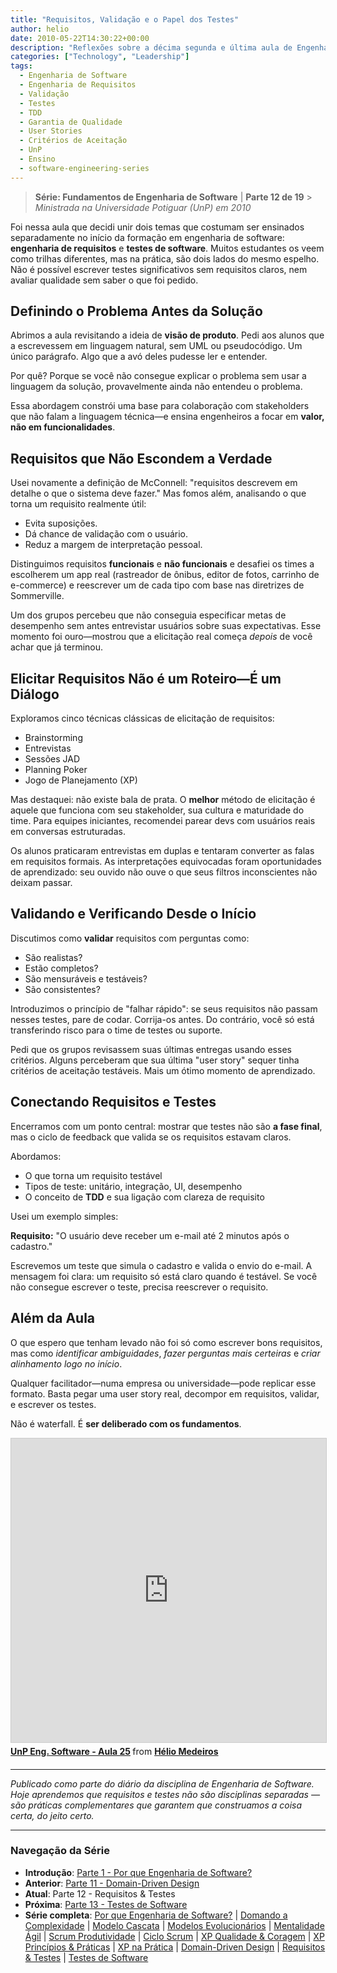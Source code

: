 ```yaml
---
title: "Requisitos, Validação e o Papel dos Testes"
author: helio
date: 2010-05-22T14:30:22+00:00
description: "Reflexões sobre a décima segunda e última aula de Engenharia de Software, explorando engenharia de requisitos, práticas de validação e a conexão crítica entre requisitos claros e testes eficazes."
categories: ["Technology", "Leadership"]
tags:
  - Engenharia de Software
  - Engenharia de Requisitos
  - Validação
  - Testes
  - TDD
  - Garantia de Qualidade
  - User Stories
  - Critérios de Aceitação
  - UnP
  - Ensino
  - software-engineering-series
---
```


> **Série: Fundamentos de Engenharia de Software** | **Parte 12 de 19** > _Ministrada na Universidade Potiguar (UnP) em 2010_

Foi nessa aula que decidi unir dois temas que costumam ser ensinados separadamente no início da formação em engenharia de software: **engenharia de requisitos** e **testes de software**. Muitos estudantes os veem como trilhas diferentes, mas na prática, são dois lados do mesmo espelho. Não é possível escrever testes significativos sem requisitos claros, nem avaliar qualidade sem saber o que foi pedido.

## Definindo o Problema Antes da Solução

Abrimos a aula revisitando a ideia de **visão de produto**. Pedi aos alunos que a escrevessem em linguagem natural, sem UML ou pseudocódigo. Um único parágrafo. Algo que a avó deles pudesse ler e entender.

Por quê? Porque se você não consegue explicar o problema sem usar a linguagem da solução, provavelmente ainda não entendeu o problema.

Essa abordagem constrói uma base para colaboração com stakeholders que não falam a linguagem técnica—e ensina engenheiros a focar em **valor, não em funcionalidades**.

## Requisitos que Não Escondem a Verdade

Usei novamente a definição de McConnell: "requisitos descrevem em detalhe o que o sistema deve fazer." Mas fomos além, analisando o que torna um requisito realmente útil:

- Evita suposições.
- Dá chance de validação com o usuário.
- Reduz a margem de interpretação pessoal.

Distinguimos requisitos **funcionais** e **não funcionais** e desafiei os times a escolherem um app real (rastreador de ônibus, editor de fotos, carrinho de e-commerce) e reescrever um de cada tipo com base nas diretrizes de Sommerville.

Um dos grupos percebeu que não conseguia especificar metas de desempenho sem antes entrevistar usuários sobre suas expectativas. Esse momento foi ouro—mostrou que a elicitação real começa _depois_ de você achar que já terminou.

## Elicitar Requisitos Não é um Roteiro—É um Diálogo

Exploramos cinco técnicas clássicas de elicitação de requisitos:

- Brainstorming
- Entrevistas
- Sessões JAD
- Planning Poker
- Jogo de Planejamento (XP)

Mas destaquei: não existe bala de prata. O **melhor** método de elicitação é aquele que funciona com seu stakeholder, sua cultura e maturidade do time. Para equipes iniciantes, recomendei parear devs com usuários reais em conversas estruturadas.

Os alunos praticaram entrevistas em duplas e tentaram converter as falas em requisitos formais. As interpretações equivocadas foram oportunidades de aprendizado: seu ouvido não ouve o que seus filtros inconscientes não deixam passar.

## Validando e Verificando Desde o Início

Discutimos como **validar** requisitos com perguntas como:

- São realistas?
- Estão completos?
- São mensuráveis e testáveis?
- São consistentes?

Introduzimos o princípio de "falhar rápido": se seus requisitos não passam nesses testes, pare de codar. Corrija-os antes. Do contrário, você só está transferindo risco para o time de testes ou suporte.

Pedi que os grupos revisassem suas últimas entregas usando esses critérios. Alguns perceberam que sua última "user story" sequer tinha critérios de aceitação testáveis. Mais um ótimo momento de aprendizado.

## Conectando Requisitos e Testes

Encerramos com um ponto central: mostrar que testes não são **a fase final**, mas o ciclo de feedback que valida se os requisitos estavam claros.

Abordamos:

- O que torna um requisito testável
- Tipos de teste: unitário, integração, UI, desempenho
- O conceito de **TDD** e sua ligação com clareza de requisito

Usei um exemplo simples:

**Requisito:** "O usuário deve receber um e-mail até 2 minutos após o cadastro."

Escrevemos um teste que simula o cadastro e valida o envio do e-mail. A mensagem foi clara: um requisito só está claro quando é testável. Se você não consegue escrever o teste, precisa reescrever o requisito.

## Além da Aula

O que espero que tenham levado não foi só como escrever bons requisitos, mas como _identificar ambiguidades_, _fazer perguntas mais certeiras_ e _criar alinhamento logo no início_.

Qualquer facilitador—numa empresa ou universidade—pode replicar esse formato. Basta pegar uma user story real, decompor em requisitos, validar, e escrever os testes.

Não é waterfall. É **ser deliberado com os fundamentos**.

<div style="margin-bottom: 20px;">
<iframe src="https://www.slideshare.net/slideshow/embed_code/key/2cRKFh4w7E7J6J?startSlide=1" width="597" height="486" frameborder="0" marginwidth="0" marginheight="0" scrolling="no" style="border:1px solid #CCC; border-width:1px; margin-bottom:5px;max-width: 100%;" allowfullscreen></iframe> <div style="margin-bottom:5px"><strong> <a href="https://pt.slideshare.net/slideshow/unp-eng-software-aula-25/4328153" title="UnP Eng. Software - Aula 25" target="_blank">UnP Eng. Software - Aula 25</a> </strong> from <strong> <a href="https://www.slideshare.net/heliomedeiros" target="_blank">Hélio Medeiros</a> </strong></div></div>

---

_Publicado como parte do diário da disciplina de Engenharia de Software. Hoje aprendemos que requisitos e testes não são disciplinas separadas — são práticas complementares que garantem que construamos a coisa certa, do jeito certo._

---

### **Navegação da Série**

- **Introdução**: [Parte 1 - Por que Engenharia de Software?](../2010-02-24-software-engineering-purpose/)
- **Anterior**: [Parte 11 - Domain-Driven Design](../2010-05-15-domain-driven-design/)
- **Atual**: Parte 12 - Requisitos & Testes
- **Próxima**: [Parte 13 - Testes de Software](../2010-05-29-software-testing/)
- **Série completa**: [Por que Engenharia de Software?](../2010-02-24-software-engineering-purpose/) | [Domando a Complexidade](../2010-03-02-complexity-process/) | [Modelo Cascata](../2010-03-10-waterfall-model/) | [Modelos Evolucionários](../2010-03-18-evolutionary-models/) | [Mentalidade Ágil](../2010-03-26-agile-mindset/) | [Scrum Produtividade](../2010-04-03-scrum-productivity/) | [Ciclo Scrum](../2010-04-11-scrum-cycle/) | [XP Qualidade & Coragem](../2010-04-19-xp-quality-courage/) | [XP Princípios & Práticas](../2010-05-01-xp-principles-practices/) | [XP na Prática](../2010-05-08-applying-xp-strategies/) | [Domain-Driven Design](../2010-05-15-domain-driven-design/) | [Requisitos & Testes](../2010-05-22-requirements-validation-tests/) | [Testes de Software](../2010-05-29-software-testing/)
